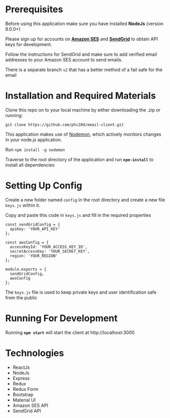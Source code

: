 # Prerequisites
Before using this application make sure you have installed **NodeJs** (version 8.0.0+)

Please sign up for accounts on **[Amazon SES](https://docs.aws.amazon.com/ses/latest/APIReference/Welcome.html)** and **[SendGrid](https://sendgrid.com/)** to obtain API keys for development.

Follow the instructions for SendGrid and make sure to add verified email addresses to your Amazon SES account to send emails.

There is a separate branch `v2` that has a better method of a fail safe for the email



# Installation and Required Materials
Clone this repo on to your local machine by either downloading the .zip or running:

`git clone https://github.com/phc284/email-client.git`

This application makes use of [Nodemon](https://github.com/remy/nodemon), which actively monitors changes in your node.js application.

Run `npm install -g nodemon`

Traverse to the root directory of the application and run **`npm-install`** to install all dependencies

# Setting Up Config
Create a new folder named `config` in the root directory and create a new file `keys.js` within it.

Copy and paste this code in `keys.js` and fill in the required properties

```
const sendGridConfig = {
  apiKey: 'YOUR_API_KEY'
};

const awsConfig = {
  accessKeyId: 'YOUR_ACCESS_KEY_ID',
  secretAccessKey: 'YOUR_SECRET_KEY',
  region: 'YOUR_REGION'
};

module.exports = {
  sendGridConfig,
  awsConfig
};
```

The `keys.js` file is used to keep private keys and user identification safe from the public


# Running For Development
Running **`npm start`** will start the client at http://localhost:3000

# Technologies
* ReactJs
* NodeJs
* Express
* Redux
* Redux Form
* Bootstrap
* Material UI
* Amazon SES API
* SendGrid API
